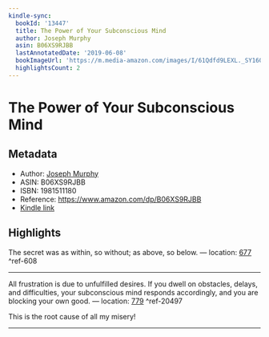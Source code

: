 ```yaml
---
kindle-sync:
  bookId: '13447'
  title: The Power of Your Subconscious Mind
  author: Joseph Murphy
  asin: B06XS9RJBB
  lastAnnotatedDate: '2019-06-08'
  bookImageUrl: 'https://m.media-amazon.com/images/I/61Qdfd9LEXL._SY160.jpg'
  highlightsCount: 2
---
```

# The Power of Your Subconscious Mind
## Metadata
* Author: [Joseph Murphy](https://www.amazon.comundefined)
* ASIN: B06XS9RJBB
* ISBN: 1981511180
* Reference: https://www.amazon.com/dp/B06XS9RJBB
* [Kindle link](kindle://book?action=open&asin=B06XS9RJBB)

## Highlights
The secret was as within, so without; as above, so below. — location: [677](kindle://book?action=open&asin=B06XS9RJBB&location=677) ^ref-608

---
All frustration is due to unfulfilled desires. If you dwell on obstacles, delays, and difficulties, your subconscious mind responds accordingly, and you are blocking your own good. — location: [779](kindle://book?action=open&asin=B06XS9RJBB&location=779) ^ref-20497

This is the root cause of all my misery!

---
